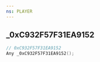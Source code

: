 ```yaml
---
ns: PLAYER
---
```

## _0xC932F57F31EA9152

```c
// 0xC932F57F31EA9152
Any _0xC932F57F31EA9152();
```

